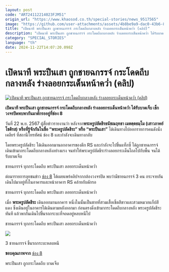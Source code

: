 ```yaml
---
layout: post
code: "ART24112214023FJM51"
origin_url: "https://www.khaosod.co.th/special-stories/news_9517565"
image: "https://github.com/user-attachments/assets/4b8be9a9-dac0-43b6-8607-065ba4c3e1b9"
title: "เปิดนาที พระปีนเสา ถูกชายฉกรรจ์ กระโดดถีบกลางหลัง ร่างลอยกระเด็นหน้าคว่ำ (คลิป)"
description: "เปิดนาที พระปีนเสา ถูกชายฉกรรจ์ กระโดดถีบกลางหลัง ร่างลอยกระเด็นหน้าคว่ำ ได้รับบาดเจ็บ เช็กวงจรปิดพบพากันมาดักรออยู่ที่ช่อง 8"
category: "SPECIAL_STORIES"
language: "th"
date: 2024-11-22T14:07:20.098Z
---
```


# เปิดนาที พระปีนเสา ถูกชายฉกรรจ์ กระโดดถีบกลางหลัง ร่างลอยกระเด็นหน้าคว่ำ (คลิป)

[![เปิดนาที พระปีนเสา ถูกชายฉกรรจ์ กระโดดถีบกลางหลัง ร่างลอยกระเด็นหน้าคว่ำ (คลิป)](https://www.khaosod.co.th/wpapp/uploads/2024/11/kick-1.jpg "เปิดนาที พระปีนเสา ถูกชายฉกรรจ์ กระโดดถีบกลางหลัง ร่างลอยกระเด็นหน้าคว่ำ (คลิป)")](https://www.khaosod.co.th/wpapp/uploads/2024/11/kick-1.jpg)

**เปิดนาที พระปีนเสา ถูกชายฉกรรจ์ กระโดดถีบกลางหลัง ร่างลอยกระเด็นหน้าคว่ำ ได้รับบาดเจ็บ เช็กวงจรปิดพบพากันมาดักรออยู่ที่ช่อง 8**

วันที่ 22 พ.ย. 2567 ผู้สื่อข่าวรายงานว่า หลังจาก**พระครูปลัดธีรธนัชณฤทธา เมตตฺตธมฺโม (เสาวภาคย์โชติรส) หรือที่รู้จักกันในชื่อ “พระครูปลัดธีระ” หรือ “พระปีนเสา”** ได้เดินทางไปออกรายการคนดังนั่งเคลียร์ ที่สถานีโทรทัศน์ ช่อง 8 และกำลังจะเดินทางกลับ

โดยพระครูปลัดธีระ ได้เดินออกมานอกอาคารของตึก RS และกำลังจะไปขึ้นแท็กซี่ ได้ถูกชายฉกรรจ์เดินเข้ามากระโดดถีบกลางหลังอย่างแรง จนทำให้พระครูปลัดธีระร่างลอยกระเด็นไถลไปกับพื้น จนได้รับบาดเจ็บ

ชายฉกรรจ์ บุกกระโดดถีบ พระปีนเสา ลอยกระเด็นหน้าคว่ำ

ต่อมารายการลุยชนข่าว [ช่อง 8](https://www.facebook.com/thaich8news) ได้เผยแพร่คลิปจากกล้องวงจรปิด พบว่ามีชายฉกรรจ์ 3 คน กระจายกันเดินไปมาอยู่ทั้งในอาคารและหน้าอาคาร RS คล้ายกับดักรอ

ชายฉกรรจ์ บุกกระโดดถีบ พระปีนเสา ลอยกระเด็นหน้าคว่ำ

เมื่อ **พระครูปลัดธีระ** เดินออกมานอกคาร หนึ่งในนั้นเป็นชายที่สวมเสื้อเชิ้ตสีขาวและสวมหมวกแก็ปสีแดง ซึ่งเดินอยู่ในอาคารได้เดินตามหลังออกมา ก่อนตรงดิ่งเข้ามากระโดดถีบกลางหลัง พระครูปลัดธีระ ทันที แล้วพากันเดินไปขึ้นรถกระบะที่จอดอยู่หลบหนีไป

ชายฉกรรจ์ บุกกระโดดถีบ พระปีนเสา ลอยกระเด็นหน้าคว่ำ

[![](https://www.khaosod.co.th/wpapp/uploads/2024/11/Screenshot-2024-11-22-204514.jpg)](https://www.khaosod.co.th/wpapp/uploads/2024/11/Screenshot-2024-11-22-204514.jpg)

3 ชายฉกรรจ์ ขึ้นรถกระบะหลบหนี

**ขอบคุณภาพจาก** [ช่อง 8](https://www.facebook.com/thaich8news)



พระปีนเสา ถูกกระโดดถีบ บาดเจ็บ